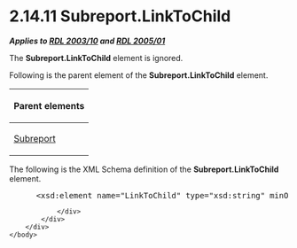 <html dir="LTR" xmlns:mshelp="http://msdn.microsoft.com/mshelp" xmlns:ddue="http://ddue.schemas.microsoft.com/authoring/2003/5" xmlns:xlink="http://www.w3.org/1999/xlink" xmlns:tool="http://www.microsoft.com/tooltip">
    <head>
        <meta http-equiv="Content-Type" content="text/html; CHARSET=utf-8"></meta>
        <meta name="save" content="history"></meta>
        <title>2.14.11 Subreport.LinkToChild</title>
        <xml>
            <mshelp:toctitle title="2.14.11 Subreport.LinkToChild"></mshelp:toctitle>
            <mshelp:rltitle title="[MS-RDL]: Subreport.LinkToChild"></mshelp:rltitle>
            <mshelp:keyword index="A" term="bcfff20d-05cc-43f1-ae45-c1d71cdec515"></mshelp:keyword>
            <mshelp:attr name="DCSext.ContentType" value="open specification"></mshelp:attr>
            <mshelp:attr name="AssetID" value="bcfff20d-05cc-43f1-ae45-c1d71cdec515"></mshelp:attr>
            <mshelp:attr name="TopicType" value="kbRef"></mshelp:attr>
            <mshelp:attr name="DCSext.Title" value="[MS-RDL]: Subreport.LinkToChild" />
        </xml>
    </head>
    <body>
        <div id="header">
            <h1 class="heading">2.14.11 Subreport.LinkToChild</h1>
        </div>
        <div id="mainSection">
            <div id="mainBody">
                <div id="allHistory" class="saveHistory"></div>
                <div id="sectionSection0" class="section" name="collapseableSection">
                    

<p><b><i>Applies to </i></b><a href="a7e2ad00-07c8-4f6d-80ab-3ad55df7b233.md"><b><i>RDL 2003/10</i></b></a><b>
<i>and </i></b><a href="3ebe2912-4958-4832-b391-cad1f5e13338.md"><b><i>RDL 2005/01</i></b></a></p>

<p>The <b>Subreport.LinkToChild</b> element is ignored.</p>

<p>Following is the parent element of the <b>Subreport.LinkToChild</b>
element.</p>

<table>
 <thead>
  <tr>
   <th>
   <p>Parent elements</p>
   </th>
  </tr>
 </thead>
 <tr>
  <td>
  <p><a href="04d4d6d6-e103-48fc-b4f7-bf5b4a7e56e5.md">Subreport</a></p>
  </td>
 </tr>
</table>

<p>The following is the XML Schema definition of the <b>Subreport.LinkToChild</b>
element.</p>

<dl>
<dd>
<div><pre> &lt;xsd:element name=&quot;LinkToChild&quot; type=&quot;xsd:string&quot; minOccurs=&quot;0&quot; /&gt;
</pre></div>
</dd></dl>


                </div>
            </div>
        </div>
    </body>
</html>